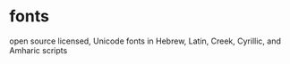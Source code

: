fonts
=====

open source licensed, Unicode fonts in Hebrew, Latin, Creek, Cyrillic, and Amharic scripts
